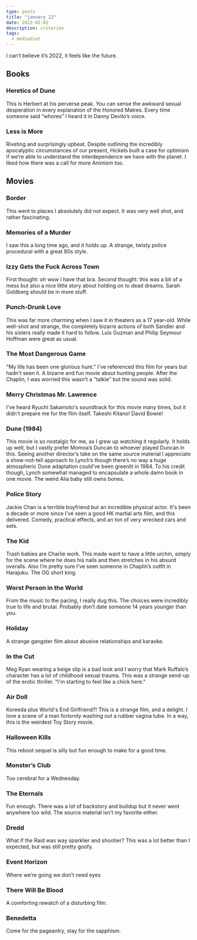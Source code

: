 ```yaml
---
type: posts
title: "january 22"
date: 2022-02-02
description: criterion 
tags:
  - mediadiet
---
```


I can’t believe it’s 2022, it feels like the future.

## Books

### Heretics of Dune

This is Herbert at his perverse peak. You can sense the awkward sexual desperation in every explanation of the Honored Matres. Every time someone said “whores” I heard it in Danny Devito’s voice.

### Less is More

Riveting and surprisingly upbeat. Despite outlining the incredibly apocalyptic circumstances of our present, Hickels built a case for optimism if we’re able to understand the interdependence we have with the planet. I liked how there was a call for more Animism too.

## Movies

### Border

This went to places I absolutely did not expect. It was very well shot, and rather fascinating. 

### Memories of a Murder

I saw this a long time ago, and it holds up. A strange, twisty police procedural with a great 80s style.

### Izzy Gets the Fuck Across Town

First thought: oh wow I have that bra. Second thought: this was a bit of a mess but also a nice little story about holding on to dead dreams. Sarah Goldberg should be in more stuff.

### Punch-Drunk Love

This was far more charming when I saw it in theaters as a 17 year-old. While well-shot and strange, the completely bizarre actions of both Sandler and his sisters really made it hard to follow. Luis Guzman and Philip Seymour Hoffman were great as usual.

### The Most Dangerous Game

"My life has been one glorious hunt." I've referenced this film for years but hadn't seen it. A bizarre and fun movie about hunting people. After the Chaplin, I was worried this wasn't a "talkie" but the sound was solid.

### Merry Christmas Mr. Lawrence

I've heard Ryuchi Sakamoto's soundtrack for this movie many times, but it didn't prepare me for the film itself. Takeshi Kitano! David Bowie! 

### Dune (1984)

This movie is so nostalgic for me, as I grew up watching it regularly. It holds up well, but I vastly prefer Momoa’s Duncan to whoever played Duncan in this. Seeing another director’s take on the same source material I appreciate a show-not-tell approach to Lynch’s though there’s no way a huge atmospheric Dune adaptation could’ve been greenlit in 1984. To his credit though, Lynch somewhat managed to encapsulate a whole damn book in one movie. The weird Alia baby still owns bones. 

### Police Story

Jackie Chan is a terrible boyfriend but an incredible physical actor. It's been a decade or more since I've seen a good HK martial arts film, and this delivered. Comedy, practical effects, and an ton of very wrecked cars and sets.

### The Kid

Trash babies are Charlie work. This made want to have a little urchin, simply for the scene where he does his nails and then stretches in his absurd overalls. Also I’m pretty sure I’ve seen someone in Chaplin’s outfit in Harajuku. The OG short king.

### Worst Person in the World

From the music to the pacing, I really dug this. The choices were incredibly true to life and brutal. Probably don’t date someone 14 years younger than you.

### Holiday

A strange gangster film about abusive relationships and karaoke.

### In the Cut

Meg Ryan wearing a beige slip is a bad look and I worry that Mark Ruffalo’s character has a lot of childhood sexual trauma. This was a strange send-up of the erotic thriller. "I'm starting to feel like a chick here."

### Air Doll

Koreeda plus World's End Girlfriend?! This is a strange film, and a delight. I love a scene of a man forlornly washing out a rubber vagina tube. In a way, this is the weirdest Toy Story movie.

### Halloween Kills

This reboot sequel is silly but fun enough to make for a good time.

### Monster’s Club

Too cerebral for a Wednesday.

### The Eternals

Fun enough. There was a lot of backstory and buildup but it never went anywhere too wild. The source material isn’t my favorite either.

### Dredd

What if the Raid was way sparklier and shootier? This was a lot better than I expected, but was still pretty goofy.

### Event Horizon

Where we’re going we don’t need eyes

### There Will Be Blood

A comforting rewatch of a disturbing film.

### Benedetta

Come for the pageantry, stay for the sapphism.